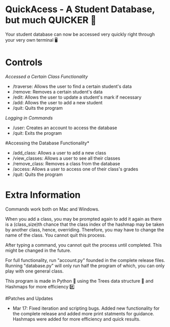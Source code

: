 # QuickAcess - A Student Database, but much QUICKER 🌌

Your student database can now be accessed very quickly right through your very own terminal 🖥


# Controls 

*Accessed a Certain Class Functionality*
- /traverse: Allows the user to find a certain student's data
- /remove: Removes a certain student's data
- /edit: Allows the user to update a student's mark if necessary
- /add: Allows the user to add a new student
- /quit: Quits the program 

*Logging in Commands*
- /user: Creates an account to access the database 
- /quit: Exits the program

#Accessing the Database Functionality*
- /add_class: Allows a user to add a new class
- /view_classes: Allows a user to see all their classes 
- /remove_class: Removes a class from the database 
- /access: Allows a user to access one of their class's grades 
- /quit: Quits the program

# Extra Information 

Commands work both on Mac and Windows. 

When you add a class, you may be prompted again to add it again as there is a (class_size)th chance that the class index of the hashmap may be taken by another class, hence, overriding. Therefore, you may have to change the name of the class. You cannot quit this process.

After typing a command, you cannot quit the process until completed. This might be changed in the future. 

For full functionality, run "account.py" founded in the complete release files. Running "database.py" will only run half the program of which, you can only play with one general class. 

This program is made in Python 🐍 using the Trees data structure 🌴 and Hashmaps for more efficiency #️⃣

#Patches and Updates

- Mar 17: Fixed iteration and scripting bugs. Added new functionality for the complete release and added more print statments for guidance. Hashmaps were added for more efficiency and quick results. 



